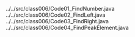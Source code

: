 ../../src/class006/Code01_FindNumber.java
../../src/class006/Code02_FindLeft.java
../../src/class006/Code03_FindRight.java
../../src/class006/Code04_FindPeakElement.java
